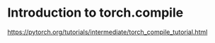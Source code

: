 # Introduction to torch.compile

https://pytorch.org/tutorials/intermediate/torch_compile_tutorial.html
